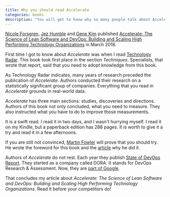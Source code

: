 ```yaml
---
title: Why you should read Accelerate
categories: books
description: "You will get to know why so many people talk about Accelerate: The Science of Lean Software and DevOps"
---
```


[Nicole Forsgren](https://twitter.com/nicolefv), 
[Jez Humble](https://twitter.com/jezhumble)
and [Gene Kim](https://twitter.com/realgenekim) published [Accelerate: The Science of Lean Software and DevOps: Building and Scaling High Performing Technology Organizations](https://itrevolution.com/book/accelerate/) in March 2018.

First time I got to know about *Accelerate* was when I read
[Technology Radar](https://www.thoughtworks.com/radar/techniques?blipid=1298). This book took first place in the section *Techniques*. 
Specialists, that wrote that report, said that you need to adopt knowledge from this book.

As Technology Radar indicates, many years of research preceded the publication of *Accelerate*. Authors conducted their research on a statistically significant group of companies.
Everything that you read in *Accelerate* grounds in real-world data.

*Accelerate* has three main sections: studies, discoveries and directions. Authors of this book not only concluded, what you need to measure. They also instructed what you have to do to improve those measurements.

It is a swift read. I read it in two days, and I wasn't hurrying myself.
I read it on my Kindle, but a paperback edition has 288 pages.
It is worth to give it a try and read it in a few afternoons.

If you are still not convinced, [Martin Fowler](https://twitter.com/martinfowler) will prove that you should try.
He wrote the foreword for this book and the [article](https://martinfowler.com/articles/accelerate-foreword.html) why he did it.

Authors of *Accelerate* do not rest. Each year they publish [State of DevOps Report](https://cloud.google.com/devops/). 
They started as a company called DORA. It stands for DevOps Research & Assessment. Now, they are [part of Google](https://www.devops-research.com/dora-joins-google-cloud.html).

That concludes my article about *Accelerate: The Science of Lean Software and DevOps: Building and Scaling High Performing Technology Organizations*.
Read it before your competitors do!